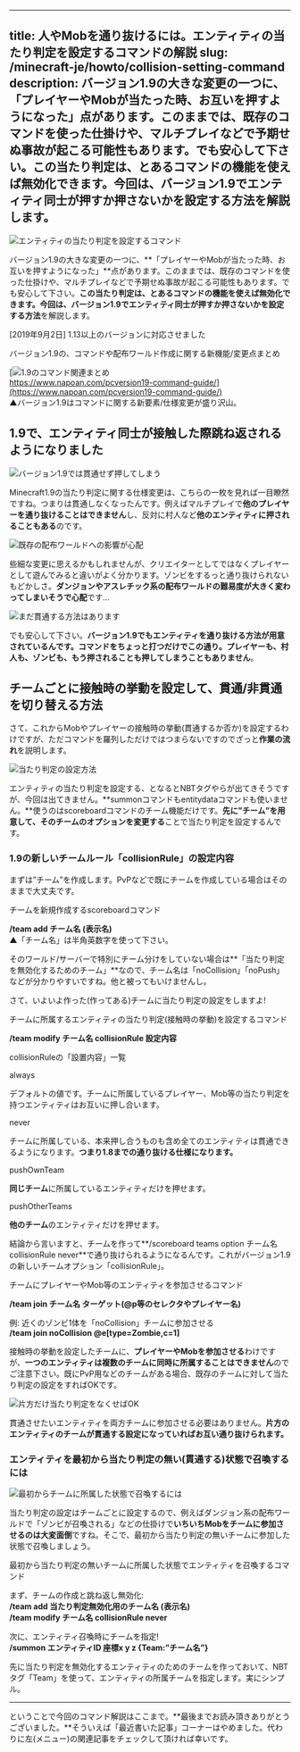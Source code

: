 
---
title: 人やMobを通り抜けるには。エンティティの当たり判定を設定するコマンドの解説
slug: /minecraft-je/howto/collision-setting-command
description: バージョン1.9の大きな変更の一つに、「プレイヤーやMobが当たった時、お互いを押すようになった」点があります。このままでは、既存のコマンドを使った仕掛けや、マルチプレイなどで予期せぬ事故が起こる可能性もあります。でも安心して下さい。この当たり判定は、とあるコマンドの機能を使えば無効化できます。今回は、バージョン1.9でエンティティ同士が押すか押さないかを設定する方法を解説します。
---

![エンティティの当たり判定を設定するコマンド](https://cdn-ak.f.st-hatena.com/images/fotolife/s/sasigume/20210208/20210208100423.png)

バージョン1.9の大きな変更の一つに、**「プレイヤーやMobが当たった時、お互いを押すようになった」**点があります。このままでは、既存のコマンドを使った仕掛けや、マルチプレイなどで予期せぬ事故が起こる可能性もあります。でも安心して下さい。**この当たり判定は、とあるコマンドの機能を使えば無効化できます。**今回は、バージョン1.9で**エンティティ同士が押すか押さないかを設定する方法**を解説します。

\[2019年9月2日\] 1.13以上のバージョンに対応させました

バージョン1.9の、コマンドや配布ワールド作成に関する新機能/変更点まとめ

[![1.9のコマンド関連まとめ](https://cdn-ak.f.st-hatena.com/images/fotolife/s/sasigume/20210208/20210208122409.png)  
https://www.napoan.com/pcversion19-command-guide/](https://www.napoan.com/pcversion19-command-guide/)  
▲バージョン1.9はコマンドに関する新要素/仕様変更が盛り沢山。

## 1.9で、エンティティ同士が接触した際跳ね返されるようになりました

![バージョン1.9では貫通せず押してしまう](https://cdn-ak.f.st-hatena.com/images/fotolife/s/sasigume/20210208/20210208100348.png)

Minecraft1.9の当たり判定に関する仕様変更は、こちらの一枚を見れば一目瞭然ですね。つまりは貫通しなくなったんです。例えばマルチプレイで**他のプレイヤーを通り抜けることはできません**し、反対に村人など**他のエンティティに押されることもある**のです。

![既存の配布ワールドへの影響が心配](https://cdn-ak.f.st-hatena.com/images/fotolife/s/sasigume/20210208/20210208095803.png)

些細な変更に思えるかもしれませんが、クリエイターとしてではなくプレイヤーとして遊んでみると違いがよく分かります。ゾンビをするっと通り抜けられないもどかしさ。**ダンジョンやアスレチック系の配布ワールドの難易度が大きく変わってしまいそうで心配**です…

![まだ貫通する方法はあります](https://cdn-ak.f.st-hatena.com/images/fotolife/s/sasigume/20210208/20210208095701.png)

でも安心して下さい。**バージョン1.9でもエンティティを通り抜ける方法が用意されているんです。**コマンドをちょっと打つだけでこの通り。プレイヤーも、村人も、ゾンビも、もう**押されることも押してしまうこともありません**。

## チームごとに接触時の挙動を設定して、貫通/非貫通を切り替える方法

さて、これからMobやプレイヤーの接触時の挙動(貫通するか否か)を設定するわけですが、ただコマンドを羅列しただけではつまらないですのでざっと**作業の流れ**を説明します。

![当たり判定の設定方法](https://cdn-ak.f.st-hatena.com/images/fotolife/s/sasigume/20210208/20210208095722.png)

エンティティの当たり判定を設定する、となるとNBTタグやらが出てきそうですが、今回は出てきません。**summonコマンドもentitydataコマンドも使いません。**使うのはscoreboardコマンドのチーム機能だけです。**先に”チーム”を用意して、そのチームのオプションを変更する**ことで当たり判定を設定するんです。

### 1.9の新しいチームルール「collisionRule」の設定内容

まずは”チーム”を作成します。PvPなどで既にチームを作成している場合はそのままで大丈夫です。

チームを新規作成するscoreboardコマンド

**/team add チーム名 (表示名)**  
▲「チーム名」は半角英数字を使って下さい。

そのワールド/サーバーで特別にチーム分けをしていない場合は**「当たり判定を無効化するためのチーム」**なので、チーム名は「noCollision」「noPush」などが分かりやすいですね。他と被ってもいけませんし。

さて、いよいよ作った(作ってある)チームに当たり判定の設定をしますよ!

チームに所属するエンティティの当たり判定(接触時の挙動)を設定するコマンド

**/team modify チーム名 collisionRule 設定内容**

collisionRuleの「設置内容」一覧

always

デフォルトの値です。チームに所属しているプレイヤー、Mob等の当たり判定を持つエンティティはお互いに押し合います。

never

チームに所属している、本来押し合うものも含め全てのエンティティは貫通できるようになります。**つまり1.8までの通り抜ける仕様になります。**

pushOwnTeam

**同じチーム**に所属しているエンティティだけを押せます。

pushOtherTeams

**他のチーム**のエンティティだけを押せます。

結論から言いますと、チームを作って**/scoreboard teams option チーム名 collisionRule never**で通り抜けられるようになるんです。これがバージョン1.9の新しいチームオプション「collisionRule」。

チームにプレイヤーやMob等のエンティティを参加させるコマンド

**/team join チーム名 ターゲット(@p等のセレクタやプレイヤー名)**

例: 近くのゾンビ1体を「noCollision」チームに参加させる  
**/team join noCollision @e\[type=Zombie,c=1\]**

接触時の挙動を設定したチームに、**プレイヤーやMobを参加させる**わけですが、**一つのエンティティは複数のチームに同時に所属することはできません**のでご注意下さい。既にPvP用などのチームがある場合、既存のチームに対して当たり判定の設定をすればOKです。

![片方だけ当たり判定をなくせばOK](https://cdn-ak.f.st-hatena.com/images/fotolife/s/sasigume/20210208/20210208095828.png)

貫通させたいエンティティを両方チームに参加させる必要はありません。**片方のエンティティのチームが貫通する設定になっていればお互い通り抜けられます。**

### エンティティを最初から当たり判定の無い(貫通する)状態で召喚するには

![最初からチームに所属した状態で召喚するには](https://cdn-ak.f.st-hatena.com/images/fotolife/s/sasigume/20210208/20210208100414.png)

当たり判定の設定はチームごとに設定するので、例えばダンジョン系の配布ワールドで「ゾンビが召喚される」などの仕掛けで**いちいちMobをチームに参加させるのは大変面倒**ですね。そこで、最初から当たり判定の無いチームに参加した状態で召喚しましょう。

最初から当たり判定の無いチームに所属した状態でエンティティを召喚するコマンド

まず、チームの作成と跳ね返し無効化:  
**/team add 当たり判定無効化用のチーム名 (表示名)**  
**/team modify チーム名 collisionRule never**

次に、エンティティ召喚時にチームを指定!  
**/summon エンティティID 座標x y z **{Team:”チーム名”}****

先に当たり判定を無効化するエンティティのためのチームを作っておいて、NBTタグ「Team」を使って、エンティティの所属チームを指定します。実にシンプル。

---

ということで今回のコマンド解説はここまで。**最後までお読み頂きありがとうございました。**そういえば「最近書いた記事」コーナーはやめました。代わりに左(メニュー)の関連記事をチェックして頂ければ幸いです。
